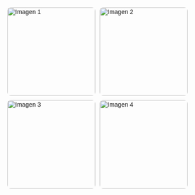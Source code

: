<!DOCTYPE html>
<html lang="es">
<head>
  <meta charset="UTF-8" />
  <meta name="viewport" content="width=device-width, initial-scale=1.0"/>
  <title>Galería con Lightbox</title>
  <style>
    * {
      box-sizing: border-box;
    }
    body {
      font-family: Arial, sans-serif;
      margin: 0;
      padding: 0;
    }
    .gallery {
      display: flex;
      flex-wrap: wrap;
      gap: 10px;
      padding: 20px;
      justify-content: center;
    }
    .gallery img {
      width: 200px;
      height: auto;
      cursor: pointer;
      border-radius: 8px;
      transition: transform 0.2s;
    }
    .gallery img:hover {
      transform: scale(1.05);
    }
    .lightbox {
      display: none;
      position: fixed;
      top: 0;
      left: 0;
      width: 100vw;
      height: 100vh;
      background-color: rgba(0, 0, 0, 0.8);
      justify-content: center;
      align-items: center;
      z-index: 9999;
    }
    .lightbox img {
      max-width: 90%;
      max-height: 90%;
      border-radius: 8px;
    }
  </style>
</head>
<body>

  <div class="gallery">
    <img src="https://via.placeholder.com/600x400/0000FF/FFFFFF?text=Imagen+1" alt="Imagen 1" onclick="openLightbox(this.src)">
    <img src="https://via.placeholder.com/600x400/FF0000/FFFFFF?text=Imagen+2" alt="Imagen 2" onclick="openLightbox(this.src)">
    <img src="https://via.placeholder.com/600x400/00FF00/FFFFFF?text=Imagen+3" alt="Imagen 3" onclick="openLightbox(this.src)">
    <img src="https://via.placeholder.com/600x400/FFA500/FFFFFF?text=Imagen+4" alt="Imagen 4" onclick="openLightbox(this.src)">
  </div>

  <div class="lightbox" id="lightbox" onclick="closeLightbox(event)">
    <img id="lightbox-img" src="" alt="Imagen ampliada">
  </div>

  <script>
    function openLightbox(src) {
      const lightbox = document.getElementById('lightbox');
      const img = document.getElementById('lightbox-img');
      img.src = src;
      lightbox.style.display = 'flex';
    }

    function closeLightbox(event) {
      const lightbox = document.getElementById('lightbox');
      // Cierra el lightbox solo si se hace clic fuera de la imagen
      if (event.target === lightbox) {
        lightbox.style.display = 'none';
      }
    }
  </script>

</body>
</html>
